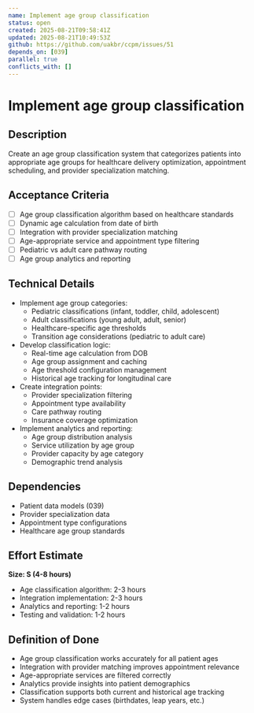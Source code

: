 ```yaml
---
name: Implement age group classification
status: open
created: 2025-08-21T09:58:41Z
updated: 2025-08-21T10:49:53Z
github: https://github.com/uakbr/ccpm/issues/51
depends_on: [039]
parallel: true
conflicts_with: []
---
```


# Implement age group classification

## Description
Create an age group classification system that categorizes patients into appropriate age groups for healthcare delivery optimization, appointment scheduling, and provider specialization matching.

## Acceptance Criteria
- [ ] Age group classification algorithm based on healthcare standards
- [ ] Dynamic age calculation from date of birth
- [ ] Integration with provider specialization matching
- [ ] Age-appropriate service and appointment type filtering
- [ ] Pediatric vs adult care pathway routing
- [ ] Age group analytics and reporting

## Technical Details
- Implement age group categories:
  - Pediatric classifications (infant, toddler, child, adolescent)
  - Adult classifications (young adult, adult, senior)
  - Healthcare-specific age thresholds
  - Transition age considerations (pediatric to adult care)
- Develop classification logic:
  - Real-time age calculation from DOB
  - Age group assignment and caching
  - Age threshold configuration management
  - Historical age tracking for longitudinal care
- Create integration points:
  - Provider specialization filtering
  - Appointment type availability
  - Care pathway routing
  - Insurance coverage optimization
- Implement analytics and reporting:
  - Age group distribution analysis
  - Service utilization by age group
  - Provider capacity by age category
  - Demographic trend analysis

## Dependencies
- Patient data models (039)
- Provider specialization data
- Appointment type configurations
- Healthcare age group standards

## Effort Estimate
**Size: S (4-8 hours)**
- Age classification algorithm: 2-3 hours
- Integration implementation: 2-3 hours
- Analytics and reporting: 1-2 hours
- Testing and validation: 1-2 hours

## Definition of Done
- Age group classification works accurately for all patient ages
- Integration with provider matching improves appointment relevance
- Age-appropriate services are filtered correctly
- Analytics provide insights into patient demographics
- Classification supports both current and historical age tracking
- System handles edge cases (birthdates, leap years, etc.)
